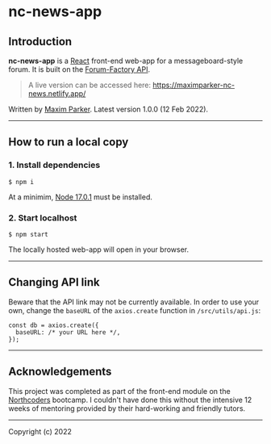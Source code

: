 # nc-news-app

## Introduction

**nc-news-app** is a [React](https://reactjs.org/) front-end web-app for a messageboard-style forum. It is built on the [Forum-Factory API](https://github.com/MaximParker/forum-factory).

> A live version can be accessed here: https://maximparker-nc-news.netlify.app/

Written by [Maxim Parker](github.com/MaximParker). Latest version 1.0.0 (12 Feb 2022).

---
## How to run a local copy
### 1. Install dependencies
```
$ npm i
```
At a minimim, [Node 17.0.1](https://nodejs.org/en/) must be installed.

### 2. Start localhost
```
$ npm start
```
The locally hosted web-app will open in your browser.

---
## Changing API link
Beware that the API link may not be currently available. In order to use your own, change the `baseURL` of the `axios.create` function in `/src/utils/api.js`:
```
const db = axios.create({
  baseURL: /* your URL here */,
});
```

---
## Acknowledgements

This project was completed as part of the front-end module on the [Northcoders](https://northcoders.com/) bootcamp. I couldn't have done this without the intensive 12 weeks of mentoring provided by their hard-working and friendly tutors.

---
Copyright (c) 2022